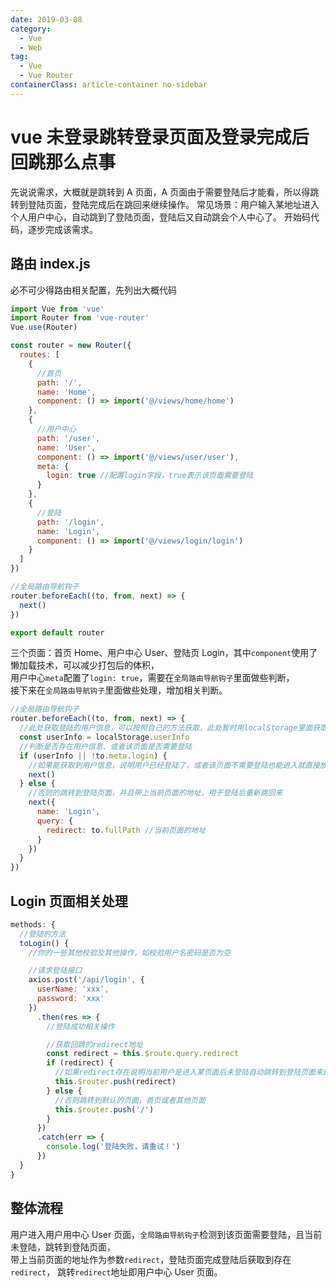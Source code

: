 ```yaml
---
date: 2019-03-08
category:
  - Vue
  - Web
tag:
  - Vue
  - Vue Router
containerClass: article-container no-sidebar
---
```


# vue 未登录跳转登录页面及登录完成后回跳那么点事

先说说需求，大概就是跳转到 A 页面，A 页面由于需要登陆后才能看，所以得跳转到登陆页面，登陆完成后在跳回来继续操作。 常见场景：用户输入某地址进入个人用户中心，自动跳到了登陆页面，登陆后又自动跳会个人中心了。 开始码代码，逐步完成该需求。

<!-- more -->

## 路由 index.js

必不可少得路由相关配置，先列出大概代码

```javascript
import Vue from 'vue'
import Router from 'vue-router'
Vue.use(Router)

const router = new Router({
  routes: [
    {
      //首页
      path: '/',
      name: 'Home',
      component: () => import('@/views/home/home')
    },
    {
      //用户中心
      path: '/user',
      name: 'User',
      component: () => import('@/views/user/user'),
      meta: {
        login: true //配置login字段，true表示该页面需要登陆
      }
    },
    {
      //登陆
      path: '/login',
      name: 'Login',
      component: () => import('@/views/login/login')
    }
  ]
})

//全局路由导航钩子
router.beforeEach((to, from, next) => {
  next()
})

export default router
```

三个页面：首页 Home、用户中心 User、登陆页 Login，其中`component`使用了懒加载技术，可以减少打包后的体积，  
用户中心`meta`配置了`login: true`，需要在`全局路由导航钩子`里面做些判断，  
接下来在`全局路由导航钩子`里面做些处理，增加相关判断。

```javascript
//全局路由导航钩子
router.beforeEach((to, from, next) => {
  //此处获取登陆的用户信息，可以按照自己的方法获取，此处暂时用localStorage里面获取
  const userInfo = localStorage.userInfo
  //判断是否存在用户信息、或者该页面是否需要登陆
  if (userInfo || !to.meta.login) {
    //如果能获取到用户信息，说明用户已经登陆了，或者该页面不需要登陆也能进入就直接放行进入该页面
    next()
  } else {
    //否则的跳转到登陆页面，并且带上当前页面的地址，用于登陆后重新跳回来
    next({
      name: 'Login',
      query: {
        redirect: to.fullPath //当前页面的地址
      }
    })
  }
})
```

## Login 页面相关处理

```javascript
methods: {
  //登陆的方法
  toLogin() {
    //你的一些其他校验及其他操作，如校验用户名密码是否为空

    //请求登陆接口
    axios.post('/api/login', {
      userName: 'xxx',
      password: 'xxx'
    })
      .then(res => {
        //登陆成功相关操作

        //获取回跳的redirect地址
        const redirect = this.$route.query.redirect
        if (redirect) {
          //如果redirect存在说明当前用户是进入某页面后未登陆自动跳转到登陆页面来的，所以登陆完成后得再次回跳到该地址
          this.$router.push(redirect)
        } else {
          //否则跳转到默认的页面，首页或者其他页面
          this.$router.push('/')
        }
      })
      .catch(err => {
        console.log('登陆失败，请重试！')
      })
  }
}
```

## 整体流程

用户进入用户用中心 User 页面，`全局路由导航钩子`检测到该页面需要登陆，且当前未登陆，跳转到登陆页面，  
带上当前页面的地址作为参数`redirect`，登陆页面完成登陆后获取到存在`redirect`， 跳转`redirect`地址即用户中心 User 页面。
